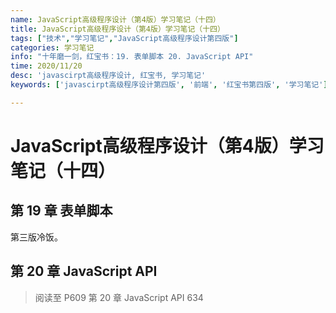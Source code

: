 ```yaml
---
name: JavaScript高级程序设计（第4版）学习笔记（十四）
title: JavaScript高级程序设计（第4版）学习笔记（十四）
tags: ["技术","学习笔记","JavaScript高级程序设计第四版"]
categories: 学习笔记
info: "十年磨一剑，红宝书：19. 表单脚本 20. JavaScript API"
time: 2020/11/20
desc: 'javascirpt高级程序设计, 红宝书, 学习笔记'
keywords: ['javascirpt高级程序设计第四版', '前端', '红宝书第四版', '学习笔记']

---
```


# JavaScript高级程序设计（第4版）学习笔记（十四）

## 第 19 章 表单脚本

第三版冷饭。

## 第 20 章 JavaScript API







> 阅读至 P609 第 20 章 JavaScript API 634
